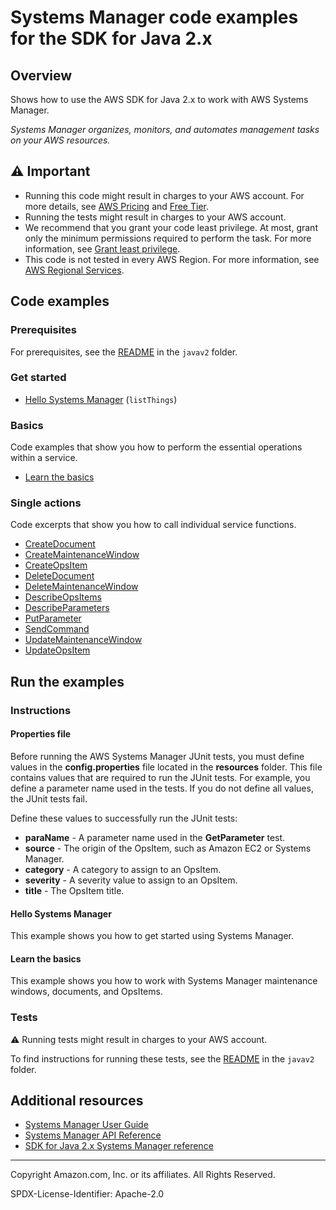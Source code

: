 # Systems Manager code examples for the SDK for Java 2.x

## Overview

Shows how to use the AWS SDK for Java 2.x to work with AWS Systems Manager.

<!--custom.overview.start-->
<!--custom.overview.end-->

_Systems Manager organizes, monitors, and automates management tasks on your AWS resources._

## ⚠ Important

* Running this code might result in charges to your AWS account. For more details, see [AWS Pricing](https://aws.amazon.com/pricing/) and [Free Tier](https://aws.amazon.com/free/).
* Running the tests might result in charges to your AWS account.
* We recommend that you grant your code least privilege. At most, grant only the minimum permissions required to perform the task. For more information, see [Grant least privilege](https://docs.aws.amazon.com/IAM/latest/UserGuide/best-practices.html#grant-least-privilege).
* This code is not tested in every AWS Region. For more information, see [AWS Regional Services](https://aws.amazon.com/about-aws/global-infrastructure/regional-product-services).

<!--custom.important.start-->
<!--custom.important.end-->

## Code examples

### Prerequisites

For prerequisites, see the [README](../../README.md#Prerequisites) in the `javav2` folder.


<!--custom.prerequisites.start-->
<!--custom.prerequisites.end-->

### Get started

- [Hello Systems Manager](src/main/java/com/example/ssm/HelloSSM.java#L6) (`listThings`)


### Basics

Code examples that show you how to perform the essential operations within a service.

- [Learn the basics](src/main/java/com/example/scenario/SSMScenario.java)


### Single actions

Code excerpts that show you how to call individual service functions.

- [CreateDocument](src/main/java/com/example/scenario/SSMActions.java#L481)
- [CreateMaintenanceWindow](src/main/java/com/example/scenario/SSMActions.java#L569)
- [CreateOpsItem](src/main/java/com/example/scenario/SSMActions.java#L314)
- [DeleteDocument](src/main/java/com/example/scenario/SSMActions.java#L92)
- [DeleteMaintenanceWindow](src/main/java/com/example/scenario/SSMActions.java#L131)
- [DescribeOpsItems](src/main/java/com/example/scenario/SSMActions.java#L210)
- [DescribeParameters](src/main/java/com/example/ssm/GetParameter.java#L6)
- [PutParameter](src/main/java/com/example/ssm/PutParameter.java#L6)
- [SendCommand](src/main/java/com/example/scenario/SSMActions.java#L385)
- [UpdateMaintenanceWindow](src/main/java/com/example/scenario/SSMActions.java#L532)
- [UpdateOpsItem](src/main/java/com/example/scenario/SSMActions.java#L170)


<!--custom.examples.start-->
<!--custom.examples.end-->

## Run the examples

### Instructions


<!--custom.instructions.start-->

#### Properties file

Before running the AWS Systems Manager JUnit tests, you must define values in the **config.properties** file located in the **resources** folder. This file contains values that are required to run the JUnit tests. For example, you define a parameter name used in the tests. If you do not define all values, the JUnit tests fail.

Define these values to successfully run the JUnit tests:

- **paraName** - A parameter name used in the **GetParameter** test.
- **source** - The origin of the OpsItem, such as Amazon EC2 or Systems Manager.
- **category** - A category to assign to an OpsItem.
- **severity** - A severity value to assign to an OpsItem.
- **title** - The OpsItem title.

<!--custom.instructions.end-->

#### Hello Systems Manager

This example shows you how to get started using Systems Manager.


#### Learn the basics

This example shows you how to work with Systems Manager maintenance windows, documents, and OpsItems.


<!--custom.basic_prereqs.ssm_Scenario.start-->
<!--custom.basic_prereqs.ssm_Scenario.end-->


<!--custom.basics.ssm_Scenario.start-->
<!--custom.basics.ssm_Scenario.end-->


### Tests

⚠ Running tests might result in charges to your AWS account.


To find instructions for running these tests, see the [README](../../README.md#Tests)
in the `javav2` folder.



<!--custom.tests.start-->
<!--custom.tests.end-->

## Additional resources

- [Systems Manager User Guide](https://docs.aws.amazon.com/systems-manager/latest/userguide/what-is-systems-manager.html)
- [Systems Manager API Reference](https://docs.aws.amazon.com/systems-manager/latest/APIReference/Welcome.html)
- [SDK for Java 2.x Systems Manager reference](https://sdk.amazonaws.com/java/api/latest/software/amazon/awssdk/services/ssm/package-summary.html)

<!--custom.resources.start-->
<!--custom.resources.end-->

---

Copyright Amazon.com, Inc. or its affiliates. All Rights Reserved.

SPDX-License-Identifier: Apache-2.0